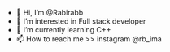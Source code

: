 - 👋 Hi, I’m @Rabirabb
- 👀 I’m interested in Full stack developer
- 🌱 I’m currently learning C++
- 📫 How to reach me >> instagram @rb_ima

<!---
Rabirabb/Rabirabb is a ✨ special ✨ repository because its `README.md` (this file) appears on your GitHub profile.
You can click the Preview link to take a look at your changes.
--->
